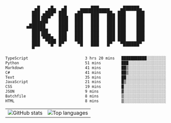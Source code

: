 <div align="center">
<pre>
   ▄█   ▄█▄  ▄█     ▄▄▄▄███▄▄▄▄    ▄██████▄ 
  ███ ▄███▀ ███   ▄██▀▀▀███▀▀▀██▄ ███    ███
  ███▐██▀   ███▌  ███   ███   ███ ███    ███
 ▄█████▀    ███▌  ███   ███   ███ ███    ███
▀▀█████▄    ███▌  ███   ███   ███ ███    ███
  ███▐██▄   ███   ███   ███   ███ ███    ███
  ███ ▀███▄ ███   ███   ███   ███ ███    ███
  ███   ▀█▀ █▀     ▀█   ███   █▀   ▀██████▀ 
  ▀                                         
</pre>
  

<!--START_SECTION:waka-->

```txt
TypeScript                         3 hrs 20 mins   ███████████░░░░░░░░░░░░░░   44.55 %
Python                             51 mins         ███░░░░░░░░░░░░░░░░░░░░░░   11.45 %
Markdown                           41 mins         ██▒░░░░░░░░░░░░░░░░░░░░░░   09.28 %
C#                                 41 mins         ██▒░░░░░░░░░░░░░░░░░░░░░░   09.23 %
Text                               35 mins         ██░░░░░░░░░░░░░░░░░░░░░░░   07.98 %
JavaScript                         21 mins         █▒░░░░░░░░░░░░░░░░░░░░░░░   04.78 %
CSS                                19 mins         █░░░░░░░░░░░░░░░░░░░░░░░░   04.25 %
JSON                               9 mins          ▓░░░░░░░░░░░░░░░░░░░░░░░░   02.21 %
Batchfile                          8 mins          ▒░░░░░░░░░░░░░░░░░░░░░░░░   01.86 %
HTML                               8 mins          ▒░░░░░░░░░░░░░░░░░░░░░░░░   01.80 %
```

<!--END_SECTION:waka-->

<table align="center">
  <tr>
    <td valign="top">
      <img alt="GitHub stats"
           src="https://github-readme-stats.vercel.app/api?username=kim0chi&show_icons=true&hide_title=true&rank_icon=percentile&line_height=28&hide_border=true&theme=dark" />
    </td>
    <td valign="top">
      <img alt="Top languages"
           src="https://github-readme-stats.vercel.app/api/top-langs/?username=kim0chi&layout=compact&card_width=420&langs_count=8&hide_border=true&theme=dark" />
    </td>
  </tr>
</table>


